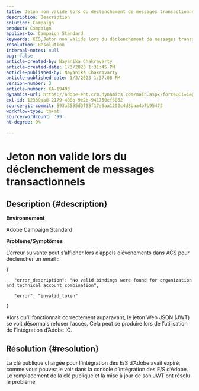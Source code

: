 ```yaml
---
title: Jeton non valide lors du déclenchement de messages transactionnels
description: Description
solution: Campaign
product: Campaign
applies-to: Campaign Standard
keywords: KCS,Jeton non valide lors du déclenchement de messages transactionnels
resolution: Resolution
internal-notes: null
bug: false
article-created-by: Nayanika Chakravarty
article-created-date: 1/3/2023 1:31:45 PM
article-published-by: Nayanika Chakravarty
article-published-date: 1/3/2023 1:37:08 PM
version-number: 3
article-number: KA-19403
dynamics-url: https://adobe-ent.crm.dynamics.com/main.aspx?forceUCI=1&pagetype=entityrecord&etn=knowledgearticle&id=e553d6f3-6a8b-ed11-81ac-6045bd006149
exl-id: 12339aa8-2179-408b-9e2b-941750cf6062
source-git-commit: 593a3555d3f95f17e6aa1292c4d8baa4b7b95473
workflow-type: tm+mt
source-wordcount: '99'
ht-degree: 9%

---
```


# Jeton non valide lors du déclenchement de messages transactionnels

## Description {#description}


<b>Environnement</b>

Adobe Campaign Standard

<b>Problème/Symptômes</b>

L’erreur suivante peut s’afficher lors d’appels d’événements dans ACS pour déclencher un email :






```
{

   "error_description": "No valid bindings were found for organization and technical account combination",

   "error": "invalid_token"

}
```






Alors qu’il fonctionnait correctement auparavant, le jeton Web JSON (JWT) se voit désormais refuser l’accès. Cela peut se produire lors de l’utilisation de l’intégration d’Adobe IO.


## Résolution {#resolution}


La clé publique chargée pour l’intégration des E/S d’Adobe avait expiré, comme vous pouvez le voir dans la console d’intégration des E/S d’Adobe. Le remplacement de la clé publique et la mise à jour de son JWT ont résolu le problème.
